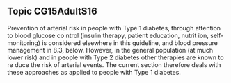 ## Topic CG15AdultS16
Prevention of arterial risk in people with Type 1 diabetes, through attention to blood glucose co ntrol (insulin therapy, patient education, nutrit ion, self-monitoring) is considered elsewhere in this guideline, and blood pressure management in 8.3, below. However, in the general population (at much lower risk) and in people with Type 2 diabetes other therapies are known to re duce the risk of arterial events. The current section therefore deals with these approaches as applied to people with Type 1 diabetes.
